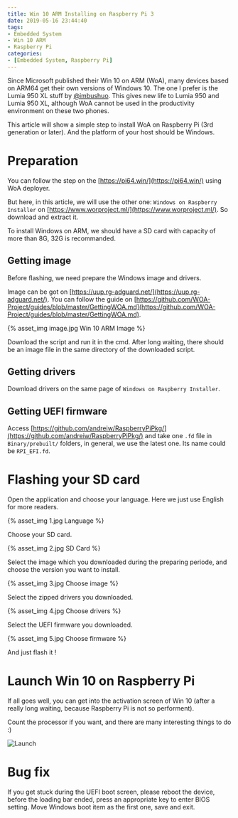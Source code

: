 ```yaml
---
title: Win 10 ARM Installing on Raspberry Pi 3
date: 2019-05-16 23:44:40
tags:
- Embedded System
- Win 10 ARM
- Raspberry Pi
categories:
- [Embedded System, Raspberry Pi]
---
```


Since Microsoft published their Win 10 on ARM (WoA), many devices based on ARM64 get their own versions of Windows 10. The one I prefer is the Lumia 950 XL stuff by [@imbushuo](https://twitter.com/imbushuo). This gives new life to Lumia 950 and Lumia 950 XL, although WoA cannot be used in the productivity environment on these two phones.

This article will show a simple step to install WoA on Raspberry Pi (3rd generation or later). And the platform of your host should be Windows.

# Preparation

You can follow the step on the [https://pi64.win/](https://pi64.win/) using WoA deployer.

But here, in this article, we will use the other one: `Windows on Raspberry Installer` on [https://www.worproject.ml/](https://www.worproject.ml/). So download and extract it.

To install Windows on ARM, we should have a SD card with capacity of more than 8G, 32G is recommanded.

## Getting image

Before flashing, we need prepare the Windows image and drivers.

Image can be got on [https://uup.rg-adguard.net/](https://uup.rg-adguard.net/). You can follow the guide on [https://github.com/WOA-Project/guides/blob/master/GettingWOA.md](https://github.com/WOA-Project/guides/blob/master/GettingWOA.md).

{% asset_img image.jpg Win 10 ARM Image %}

Download the script and run it in the cmd. After long waiting, there should be an image file in the same directory of the downloaded script.

## Getting drivers

Download drivers on the same page of `Windows on Raspberry Installer`.

## Getting UEFI firmware

Access [https://github.com/andreiw/RaspberryPiPkg/](https://github.com/andreiw/RaspberryPiPkg/) and take one `.fd` file in `Binary/prebuilt/` folders, in general, we use the latest one. Its name could be `RPI_EFI.fd`.

# Flashing your SD card

Open the application and choose your language. Here we just use English for more readers.

{% asset_img 1.jpg Language %}

Choose your SD card.

{% asset_img 2.jpg SD Card %}

Select the image which you downloaded during the preparing periode, and choose the version you want to install.

{% asset_img 3.jpg Choose image %}

Select the zipped drivers you downloaded.

{% asset_img 4.jpg Choose drivers %}

Select the UEFI firmware you downloaded.

{% asset_img 5.jpg Choose firmware %}

And just flash it !

# Launch Win 10 on Raspberry Pi

If all goes well, you can get into the activation screen of Win 10 (after a really long waiting, because Raspberry Pi is not so performent).

Count the processor if you want, and there are many interesting things to do :)

![Launch](https://pbs.twimg.com/media/D5lbVseXkAYup6q.jpg:large)

# Bug fix

If you get stuck during the UEFI boot screen, please reboot the device, before the loading bar ended, press an appropriate key to enter BIOS setting. Move Windows boot item as the first one, save and exit.
